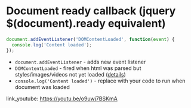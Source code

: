 # Document ready callback (jquery $(document).ready equivalent)

```javascript
document.addEventListener('DOMContentLoaded', function(event) { 
  console.log('Content loaded');
});
```

- `document.addEventListener` - adds new event listener
- `DOMContentLoaded` - fired when html was parsed but styles/images/videos not yet loaded ([details](https://developer.mozilla.org/en-US/docs/Web/API/Window/DOMContentLoaded_event))
- `console.log('Content loaded')` - replace with your code to run when document was loaded


link_youtube: https://youtu.be/o9uwj7BSKmA
